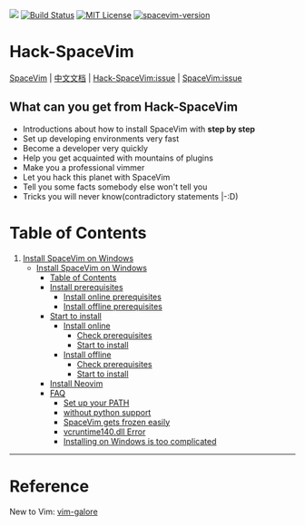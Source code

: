 [![](https://spacevim.org/img/build-with-SpaceVim.svg)](https://spacevim.org)
[![Build Status](https://travis-ci.org/Gabirel/Hack-SpaceVim.svg?branch=master)](https://travis-ci.org/Gabirel/Hack-SpaceVim)
[![MIT License](https://img.shields.io/badge/license-MIT-blue.svg?style=flat)](LICENSE)
[![spacevim-version](https://img.shields.io/badge/spacevim-v0.3.0--dev-ff69b4.svg)](https://spacevim.org)

# Hack-SpaceVim

[SpaceVim][spacevim] | [中文文档](README_zh_CN.md) | [Hack-SpaceVim:issue][Hack-SpaceVim:issue-tracker] | [SpaceVim:issue][SpaceVim:issue-tracker]

## What can you get from Hack-SpaceVim

* Introductions about how to install SpaceVim with **step by step**
* Set up developing environments very fast
* Become a developer very quickly
* Help you get acquainted with mountains of plugins
* Make you a professional vimmer
* Let you hack this planet with SpaceVim
* Tell you some facts somebody else won't tell you
* Tricks you will never know(contradictory statements |-:D)

Table of Contents
=================

1. [Install SpaceVim on Windows][1]
    * [Install SpaceVim on Windows][1-1]
      * [Table of Contents][1-1-0]
      * [Install prerequisites][1-1-1]
         * [Install online prerequisites][1-1-1-1]
         * [Install offline prerequisites][1-1-1-2]
      * [Start to install][1-1-2]
         * [Install online][1-1-2-1]
            * [Check prerequisites][1-1-2-1-1]
            * [Start to install][1-1-2-1-2]
         * [Install offline][1-1-2-2]
            * [Check prerequisites][1-1-2-2-1]
            * [Start to install][1-1-2-2-2]
      * [Install Neovim][1-1-3]
      * [FAQ][1-1-4]
         * [Set up your PATH][1-1-4-1]
         * [without python support][1-1-4-2]
         * [SpaceVim gets frozen easily][1-1-4-3]
         * [vcruntime140.dll Error][1-1-4-4]
         * [Installing on Windows is too complicated][1-1-4-5]

---------------------------

# Reference

New to Vim: [vim-galore][]


[spacevim]: https://github.com/spacevim/spacevim
[Hack-SpaceVim:issue-tracker]: https://github.com/Gabirel/Hack-SpaceVim/issues
[SpaceVim:issue-tracker]: https://github.com/spacevim/spacevim/issue
[vim-galore]: https://github.com/mhinz/vim-galore

[1]: en_US/installation/installation-for-windows.md
[1-1]: en_US/installation/installation-for-windows.md#install-spacevim-on-windows
[1-1-0]: en_US/installation/installation-for-windows.md#table-of-contents
[1-1-1]: en_US/installation/installation-for-windows.md#install-prerequisites
[1-1-1-1]: en_US/installation/installation-for-windows.md#install-online-prerequisites
[1-1-1-2]: en_US/installation/installation-for-windows.md#install-offline-prerequisites
[1-1-2]: en_US/installation/installation-for-windows.md#start-to-install
[1-1-2-1]: en_US/installation/installation-for-windows.md#install-online
[1-1-2-1-1]: en_US/installation/installation-for-windows.md#check-prerequisites
[1-1-2-1-2]: en_US/installation/installation-for-windows.md#start-to-install-1
[1-1-2-2]: en_US/installation/installation-for-windows.md#install-offline
[1-1-2-2-1]: en_US/installation/installation-for-windows.md#check-prerequisites-1
[1-1-2-2-2]: en_US/installation/installation-for-windows.md#start-to-install-2
[1-1-3]: en_US/installation/installation-for-windows.md#install-neovim
[1-1-4]: en_US/installation/installation-for-windows.md#faq
[1-1-4-1]: en_US/installation/installation-for-windows.md#set-up-your-path
[1-1-4-2]: en_US/installation/installation-for-windows.md#without-python-support
[1-1-4-3]: en_US/installation/installation-for-windows.md#spacevim-gets-frozen-easily
[1-1-4-4]: en_US/installation/installation-for-windows.md#vcruntime140dll-error
[1-1-4-5]: en_US/installation/installation-for-windows.md#installing-on-windows-is-too-complicated
